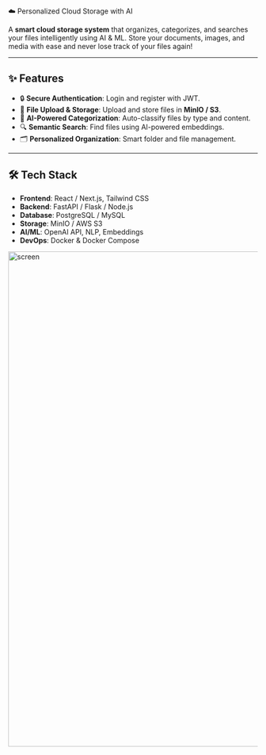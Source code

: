 ☁️ Personalized Cloud Storage with AI

A **smart cloud storage system** that organizes, categorizes, and searches your files intelligently using AI & ML. Store your documents, images, and media with ease and never lose track of your files again!  

---

## ✨ Features
- 🔒 **Secure Authentication**: Login and register with JWT.  
- 📁 **File Upload & Storage**: Upload and store files in **MinIO / S3**.  
- 🤖 **AI-Powered Categorization**: Auto-classify files by type and content.  
- 🔍 **Semantic Search**: Find files using AI-powered embeddings.  
- 🗂 **Personalized Organization**: Smart folder and file management.

---

## 🛠 Tech Stack
- **Frontend**: React / Next.js, Tailwind CSS  
- **Backend**: FastAPI / Flask / Node.js  
- **Database**: PostgreSQL / MySQL  
- **Storage**: MinIO / AWS S3  
- **AI/ML**: OpenAI API, NLP, Embeddings  
- **DevOps**: Docker & Docker Compose
<img width="1600" height="1000" alt="screen" src="https://github.com/user-attachments/assets/4e64af42-157c-4981-b6c0-34c62bb20d6b" />



